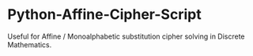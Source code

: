 # Python-Affine-Cipher-Script
Useful for Affine / Monoalphabetic substitution cipher solving in Discrete Mathematics.
